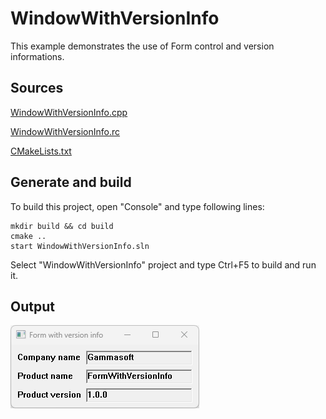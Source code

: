 # WindowWithVersionInfo

This example demonstrates the use of Form control and version informations.

## Sources

[WindowWithVersionInfo.cpp](WindowWithVersionInfo.cpp)

[WindowWithVersionInfo.rc](WindowWithVersionInfo.rc)

[CMakeLists.txt](CMakeLists.txt)

## Generate and build

To build this project, open "Console" and type following lines:

``` shell
mkdir build && cd build
cmake .. 
start WindowWithVersionInfo.sln
```

Select "WindowWithVersionInfo" project and type Ctrl+F5 to build and run it.

## Output

![Screenshot](../../../docs/Pictures/WindowWithVersionInfo.png)
